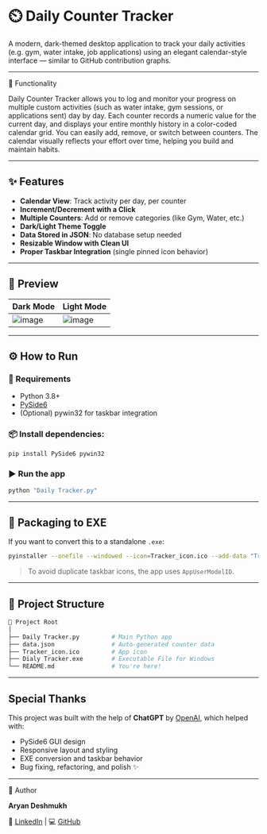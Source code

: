 # ⏲️ Daily Counter Tracker

A modern, dark-themed desktop application to track your daily activities (e.g. gym, water intake, job applications) using an elegant calendar-style interface — similar to GitHub contribution graphs.

---

🧠 Functionality

Daily Counter Tracker allows you to log and monitor your progress on multiple custom activities (such as water intake, gym sessions, or applications sent) day by day. Each counter records a numeric value for the current day, and displays your entire monthly history in a color-coded calendar grid. You can easily add, remove, or switch between counters. The calendar visually reflects your effort over time, helping you build and maintain habits.

---

## ✨ Features

* **Calendar View**: Track activity per day, per counter
* **Increment/Decrement with a Click**
* **Multiple Counters**: Add or remove categories (like Gym, Water, etc.)
* **Dark/Light Theme Toggle**
* **Data Stored in JSON**: No database setup needed
* **Resizable Window with Clean UI**
* **Proper Taskbar Integration** (single pinned icon behavior)

---

## 📸 Preview

| **Dark Mode**                      | **Light Mode**                    |
| ------------------------------- | --------------------------------- |
| ![image](https://github.com/user-attachments/assets/2fb55345-a7ae-4c0b-b06b-728fec6f04f5) | ![image](https://github.com/user-attachments/assets/ea889c51-f9ed-45c5-b531-848e352ab2e2) |

---

## ⚙️ How to Run

### 🔧 Requirements

* Python 3.8+
* [PySide6](https://pypi.org/project/PySide6/)
* (Optional) pywin32 for taskbar integration

### 📦 Install dependencies:

```bash
pip install PySide6 pywin32
```

### ▶️ Run the app

```bash
python "Daily Tracker.py"
```

---

## 📁 Packaging to EXE

If you want to convert this to a standalone `.exe`:

```bash
pyinstaller --onefile --windowed --icon=Tracker_icon.ico --add-data "Tracker_icon.ico;." "Daily Tracker.py"
```

> To avoid duplicate taskbar icons, the app uses `AppUserModelID`.

---

## 📂 Project Structure

```bash
📁 Project Root
│
├── Daily Tracker.py         # Main Python app
├── data.json                # Auto-generated counter data
├── Tracker_icon.ico         # App icon
├── Dialy Tracker.exe        # Executable File for Windows
└── README.md                # You're here!
```

---

## Special Thanks

This project was built with the help of **ChatGPT** by [OpenAI](https://openai.com), which helped with:

* PySide6 GUI design
* Responsive layout and styling
* EXE conversion and taskbar behavior
* Bug fixing, refactoring, and polish ✨

---

👤 Author

**Aryan Deshmukh**

🔗 [LinkedIn](https://www.linkedin.com/in/aryan-deshmukh-0531321b6) | 💻 [GitHub](https://github.com/ColonialCreature)
